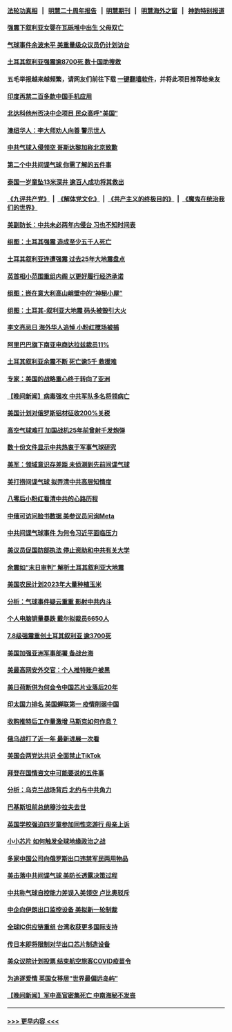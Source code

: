 #### [法轮功真相](https://github.com/gfw-breaker/truth/blob/master/README.md?t=0) &nbsp;&nbsp;|&nbsp;&nbsp; [明慧二十周年报告](https://github.com/gfw-breaker/mh-reports/blob/master/README.md?t=0) &nbsp;&nbsp;|&nbsp;&nbsp;[明慧期刊](https://github.com/gfw-breaker/mh-qikan) &nbsp;&nbsp;|&nbsp;&nbsp; [明慧海外之窗](https://github.com/gfw-breaker/mh-news/blob/master/README.md?t=0) &nbsp;&nbsp;|&nbsp;&nbsp; [神韵特别报道](https://github.com/gfw-breaker/mh-news/blob/master/shenyun.md?t=0)
#### [强震下叙利亚女婴在瓦砾堆中出生 父母双亡](../pages/nsc418/n13925061.md?t=02081843) 
#### [气球事件余波未平 美重量级众议员仍计划访台](../pages/nsc418/n13925151.md?t=02081843) 
#### [土耳其叙利亚强震逾8700死 数十国助搜救](../pages/nsc418/n13925018.md?t=02081843) 
#### 五毛举报越来越频繁，请网友们前往下载 [一键翻墙软件](https://github.com/gfw-breaker/ssr-accounts)，并将此项目推荐给亲友
#### [印度再禁二百多款中国手机应用](../pages/nsc418/n13924974.md?t=02081843) 
#### [北达科他州否决中企项目 民众高呼“美国”](../pages/nsc418/n13924893.md?t=02081843) 
#### [澳纽华人：李大师劝人向善 警示世人](../pages/nsc418/n13924146.md?t=02081843) 
#### [中共气球入侵领空 哥斯达黎加称北京致歉](../pages/nsc418/n13924829.md?t=02081843) 
#### [第二个中共间谍气球 你需了解的五件事](../pages/nsc418/n13924810.md?t=02081843) 
#### [泰国一岁童坠13米深井 逾百人成功将其救出](../pages/nsc418/n13924645.md?t=02081843) 
#### [《九评共产党》](https://github.com/begood0513/9ping.md/blob/master/README.md) &nbsp;|&nbsp; [《解体党文化》](../../../../jtdwh.md/blob/master/README.md)  &nbsp;|&nbsp; [《共产主义的终极目的》](../../../../gczydzjmd.md/blob/master/README.md) &nbsp;|&nbsp; [《魔鬼在统治我们的世界》](../../../../mgztzwmdsj.md/blob/master/README.md) 
#### [美副防长：中共未必两年内侵台 习也不知时间表](../pages/nsc418/n13924511.md?t=02081843) 
#### [组图：土耳其强震 造成至少五千人死亡](../pages/nsc418/n13924536.md?t=02081843) 
#### [土耳其叙利亚连遭强震 过去25年大地震盘点](../pages/nsc418/n13924756.md?t=02081843) 
#### [英首相小范围重组内阁 以更好履行经济承诺](../pages/nsc418/n13924615.md?t=02081843) 
#### [组图：嵌在意大利高山峭壁中的“神秘小屋”](../pages/nsc418/n13924676.md?t=02081843) 
#### [组图：土耳其-叙利亚大地震 码头被毁引大火](../pages/nsc418/n13924675.md?t=02081843) 
#### [李文亮忌日 海外华人追悼 小粉红搅场被捕](../pages/nsc418/n13924598.md?t=02081843) 
#### [阿里巴巴旗下南亚电商达拉兹裁员11%](../pages/nsc418/n13924564.md?t=02081843) 
#### [土耳其叙利亚余震不断 死亡逾5千 救援难](../pages/nsc418/n13924489.md?t=02081843) 
#### [专家：美国的战略重心终于转向了亚洲](../pages/nsc418/n13924497.md?t=02081843) 
#### [【晚间新闻】病毒强攻 中共军队多名将领病亡](../pages/nsc418/n13924509.md?t=02081843) 
#### [美国计划对俄罗斯铝材征收200%关税](../pages/nsc418/n13924407.md?t=02081843) 
#### [高空气球难打 加国战机25年前曾射千发炮弹](../pages/nsc418/n13924290.md?t=02081843) 
#### [数十份文件显示中共热衷于军事气球研究](../pages/nsc418/n13924151.md?t=02081843) 
#### [美军：领域意识存差距 未侦测到先前间谍气球](../pages/nsc418/n13924295.md?t=02081843) 
#### [美打捞间谍气球 拟弄清中共高层知情度](../pages/nsc418/n13924164.md?t=02081843) 
#### [八零后小粉红看清中共的心路历程](../pages/nsc418/n13921745.md?t=02081843) 
#### [中俄可访问脸书数据 美参议员问询Meta](../pages/nsc418/n13924185.md?t=02081843) 
#### [中共间谍气球事件 为何令习近平面临压力](../pages/nsc418/n13924131.md?t=02081843) 
#### [美议员促国防部执法 停止资助和中共有关大学](../pages/nsc418/n13924096.md?t=02081843) 
#### [余震如“末日审判” 解析土耳其叙利亚大地震](../pages/nsc418/n13923876.md?t=02081843) 
#### [美国农民计划2023年大量种植玉米](../pages/nsc418/n13924039.md?t=02081843) 
#### [分析：气球事件疑云重重 影射中共内斗](../pages/nsc418/n13924062.md?t=02081843) 
#### [个人电脑销量暴跌 戴尔拟裁员6650人](../pages/nsc418/n13923902.md?t=02081843) 
#### [7.8级强震重创土耳其叙利亚 逾3700死](../pages/nsc418/n13923526.md?t=02081843) 
#### [美国加强亚洲军事部署 备战台海](../pages/nsc418/n13923308.md?t=02081843) 
#### [美最高网安外交官：个人推特账户被黑](../pages/nsc418/n13923755.md?t=02081843) 
#### [美日荷断供为何会令中国芯片业落后20年](../pages/nsc418/n13923701.md?t=02081843) 
#### [印太国力排名 美国蝉联第一 疫情削弱中国](../pages/nsc418/n13923625.md?t=02081843) 
#### [收购推特后工作量激增 马斯克如何作息？](../pages/nsc418/n13923424.md?t=02081843) 
#### [俄乌战打了近一年 最新进展一次看](../pages/nsc418/n13923368.md?t=02081843) 
#### [美国会两党达共识 全面禁止TikTok](../pages/nsc418/n13923370.md?t=02081843) 
#### [拜登在国情咨文中可能要说的五件事](../pages/nsc418/n13923305.md?t=02081843) 
#### [分析：乌克兰战场背后 北约与中共角力](../pages/nsc418/n13923347.md?t=02081843) 
#### [巴基斯坦前总统穆沙拉夫去世](../pages/nsc418/n13923346.md?t=02081843) 
#### [英国学校强迫四岁童参加同性恋游行 母亲上诉](../pages/nsc418/n13923212.md?t=02081843) 
#### [小小芯片 如何触发全球地缘政治之战](../pages/nsc418/n13920548.md?t=02081843) 
#### [多家中国公司向俄罗斯出口违禁军民两用物品](../pages/nsc418/n13922713.md?t=02081843) 
#### [美击落中共间谍气球 美防长透露决策过程](../pages/nsc418/n13922701.md?t=02081843) 
#### [中共称气球自控能力差误入美领空 卢比奥驳斥](../pages/nsc418/n13922650.md?t=02081843) 
#### [中企向伊朗出口监控设备 美拟新一轮制裁](../pages/nsc418/n13922626.md?t=02081843) 
#### [全球IC供应链重组 台湾收获更多国际支持](../pages/nsc418/n13922625.md?t=02081843) 
#### [传日本即将限制对华出口芯片制造设备](../pages/nsc418/n13922492.md?t=02081843) 
#### [美众议院计划投票 结束航空旅客COVID疫苗令](../pages/nsc418/n13922486.md?t=02081843) 
#### [为追逐爱情 英国女移居“世界最偏远岛屿”](../pages/nsc418/n13922206.md?t=02081843) 
#### [【晚间新闻】军中高官密集死亡 中南海秘不发丧](../pages/nsc418/n13922488.md?t=02081843) 

----
#### [ >>> 更早内容 <<< ](../indexes/nsc418-earlier.md)

